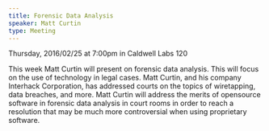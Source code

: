 ```yaml
---
title: Forensic Data Analysis
speaker: Matt Curtin
type: Meeting
---
```


Thursday, 2016/02/25 at 7:00pm in Caldwell Labs 120

This week Matt Curtin will present on forensic data analysis. This will focus on the use of technology in legal cases. Matt Curtin, and his company Interhack Corporation, has addressed courts on the topics of wiretapping, data breaches, and more. Matt Curtin will address the merits of opensource software in forensic data analysis in court rooms in order to reach a resolution that may be much more controversial when using proprietary software.
